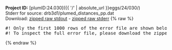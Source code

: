 **Project ID:** [plumID:24.030]({{ '/' | absolute_url }}eggs/24/030/)  
Stderr for source:  drb3d1/plumed_distances_pp.dat   
Download: [zipped raw stdout](plumed_distances_pp.dat.plumed_master.stdout.txt.zip) - [zipped raw stderr](plumed_distances_pp.dat.plumed_master.stderr.txt.zip) 
{% raw %}
<pre>
#! Only the first 1000 rows of the error file are shown below
#! To inspect the full error file, please download the zipped raw stderr file above
</pre>
{% endraw %}
